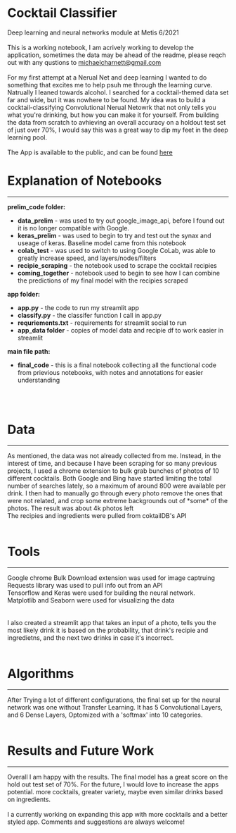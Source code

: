 # Cocktail Classifier
Deep learning and neural networks module at Metis
6/2021
<br>
<br>
This is a working notebook, I am acrively working to develop the application, sometimes the data may be ahead of the readme, please reqch out with any qustions to
michaelcharnett@gmail.com
<br>
<br>
For my first attempt at a Nerual Net and deep learning I wanted to do something that excites me to help psuh me through the learning curve. Natrually I leaned towards alcohol. I searched for a cocktail-themed data set far and wide, but it was nowhere to be found. My idea was to build a cocktail-classifying Convolutional Nerual Netowrk that not only tells you what you're drinking, but how you can make it for yourself. From building the data from scratch to avhieving an overall accuracy on a holdout test set of just over 70%, I would say this was a great way to dip my feet in the deep learning pool.
<br>
<br>
The App is available to the public, and can be found [here](https://share.streamlit.io/michaelharnett/cocktail_classifier/main/app/app.py)


# Explanation of Notebooks
<hr></hr>
<b>prelim_code folder:</b>
<ul>
  <li><b>data_prelim</b> - was used to try out google_image_api, before I found out it is no longer compatible with Google.</li>
  <li><b>keras_prelim</b> - was used to begin to try and test out the synax and useage of keras. Baseline model came from this notebook</li>
  <li><b>colab_test</b> - was used to switch to using Google CoLab, was able to greatly increase speed, and layers/nodes/filters</li>
  <li><b>recipie_scraping</b> - the notebook used to scrape the cocktail recipies</li>
  <li><b>coming_together</b> - notebook used to begin to see how I can combine the predictions of my final model with the recipies scraped</li>
</ul>
<b>app folder:</b>
<ul>
  <li><b>app.py</b> - the code to run my streamlit app</li>
  <li><b>classify.py</b> - the classifer function I call in app.py</li>
  <li><b>requriements.txt</b> - requirements for streamlit social to run</li>
  <li><b>app_data folder</b> - copies of model data and recipie df to work easier in streamlit
</ul>
<b>main file path:</b>
<ul>
 <li><b>final_code</b> - this is a final notebook collecting all the functional code from prievious notebooks, with notes and annotations for easier understanding</li>
 </ul>
 
  
<br>
<br>


# Data
<hr></hr>
As mentioned, the data was not already collected from me. Instead, in the interest of time, and because I have been scraping for so many previous projects, I used a chrome extension to bulk grab bunches of photos of 10 different cocktails. Both Google and Bing have started limiting the total number of searches lately, so a maximum of around 800 were available per drink. I then had to manually go through every photo remove the ones that were not related, and crop some extreme backgrounds out of *some* of the photos. The result was about 4k photos left 
<br>
The recipies and ingredients were pulled from coktailDB's API

<br>
<br>


# Tools 
<hr></hr>
Google chrome Bulk Download extension was used for image captruing<br>
Requests library was used to pull info out from an API <br>
Tensorflow and Keras were used for building the neural network. <br>
Matplotlib and Seaborn were used for visualizing the data<br>
<br><br>
I also created a streamlit app that takes an input of a photo, tells you the most likely drink it is based on the probability, that drink's recipie and ingredietns,
and the next two drinks in case it's incorrect.

<br>
<br>


# Algorithms
<hr></hr>
After Trying a lot of different configurations, the final set up for the neural network was one without Transfer Learning. It has 5 Convolutional Layers, and 6 Dense Layers, Optomized with a 'softmax' into 10 categories.
<br>
<br>


# Results and Future Work
<hr></hr>
Overall I am happy with the results. The final model has a great score on the hold out test set of 70%. For the future, I would love to increase the apps potential. more cocktails, greater variety, maybe even similar drinks based on ingredients.
<br><br>
I a currently working on expanding this app with more cocktails and a better styled app. Comments and suggestions are always welcome!
